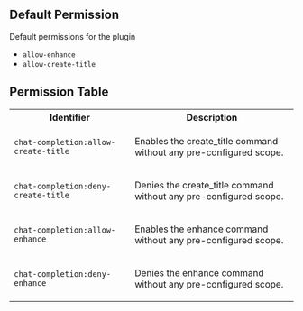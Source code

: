 ## Default Permission

Default permissions for the plugin

- `allow-enhance`
- `allow-create-title`

## Permission Table

<table>
<tr>
<th>Identifier</th>
<th>Description</th>
</tr>


<tr>
<td>

`chat-completion:allow-create-title`

</td>
<td>

Enables the create_title command without any pre-configured scope.

</td>
</tr>

<tr>
<td>

`chat-completion:deny-create-title`

</td>
<td>

Denies the create_title command without any pre-configured scope.

</td>
</tr>

<tr>
<td>

`chat-completion:allow-enhance`

</td>
<td>

Enables the enhance command without any pre-configured scope.

</td>
</tr>

<tr>
<td>

`chat-completion:deny-enhance`

</td>
<td>

Denies the enhance command without any pre-configured scope.

</td>
</tr>
</table>
